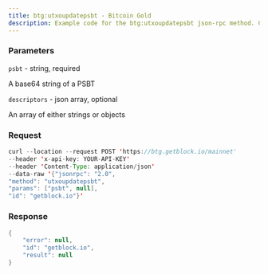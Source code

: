 ```yaml
---
title: btg:utxoupdatepsbt - Bitcoin Gold
description: Example code for the btg:utxoupdatepsbt json-rpc method. Сomplete guide on how to use btg:utxoupdatepsbt json-rpc in GetBlock.io Web3 documentation.
---
```


### Parameters


`psbt` - string, required

A base64 string of a PSBT

`descriptors` - json array, optional

An array of either strings or objects

### Request

``` java
curl --location --request POST 'https://btg.getblock.io/mainnet' 
--header 'x-api-key: YOUR-API-KEY' 
--header 'Content-Type: application/json' 
--data-raw '{"jsonrpc": "2.0",
"method": "utxoupdatepsbt",
"params": ["psbt", null],
"id": "getblock.io"}'
```

###  Response

``` java
{
    "error": null,
    "id": "getblock.io",
    "result": null
}
```

